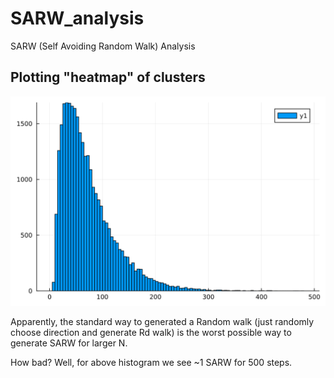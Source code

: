 # SARW_analysis
SARW (Self Avoiding Random Walk) Analysis

## Plotting "heatmap" of clusters 
![Alt SARW_analysis_plot](https://github.com/tushargayan2324/SARW_analysis/blob/main/plot_78.png)

Apparently, the standard way to generated a Random walk (just randomly choose direction and generate Rd walk) is the worst possible way to generate SARW for larger N. 

How bad? Well, for above histogram we see ~1 SARW for 500 steps. 
